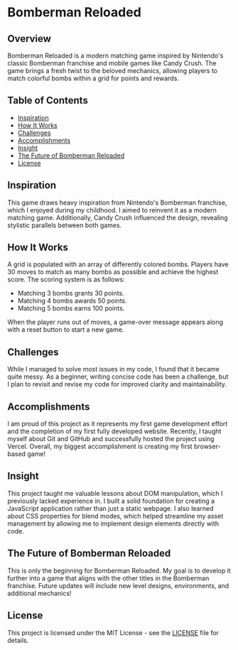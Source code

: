 # Bomberman Reloaded

## Overview

Bomberman Reloaded is a modern matching game inspired by Nintendo's classic Bomberman franchise and mobile games like Candy Crush. The game brings a fresh twist to the beloved mechanics, allowing players to match colorful bombs within a grid for points and rewards.

## Table of Contents

- [Inspiration](#inspiration)
- [How It Works](#how-it-works)
- [Challenges](#challenges)
- [Accomplishments](#accomplishments)
- [Insight](#insight)
- [The Future of Bomberman Reloaded](#the-future-of-bomberman-reloaded)
- [License](#license)
  
## Inspiration

This game draws heavy inspiration from Nintendo's Bomberman franchise, which I enjoyed during my childhood. I aimed to reinvent it as a modern matching game. Additionally, Candy Crush influenced the design, revealing stylistic parallels between both games.

## How It Works

A grid is populated with an array of differently colored bombs. Players have 30 moves to match as many bombs as possible and achieve the highest score. The scoring system is as follows:
- Matching 3 bombs grants 30 points.
- Matching 4 bombs awards 50 points.
- Matching 5 bombs earns 100 points.

When the player runs out of moves, a game-over message appears along with a reset button to start a new game.

## Challenges

While I managed to solve most issues in my code, I found that it became quite messy. As a beginner, writing concise code has been a challenge, but I plan to revisit and revise my code for improved clarity and maintainability.

## Accomplishments

I am proud of this project as it represents my first game development effort and the completion of my first fully developed website. Recently, I taught myself about Git and GitHub and successfully hosted the project using Vercel. Overall, my biggest accomplishment is creating my first browser-based game!

## Insight

This project taught me valuable lessons about DOM manipulation, which I previously lacked experience in. I built a solid foundation for creating a JavaScript application rather than just a static webpage. I also learned about CSS properties for blend modes, which helped streamline my asset management by allowing me to implement design elements directly with code.

## The Future of Bomberman Reloaded

This is only the beginning for Bomberman Reloaded. My goal is to develop it further into a game that aligns with the other titles in the Bomberman franchise. Future updates will include new level designs, environments, and additional mechanics!

## License

This project is licensed under the MIT License - see the [LICENSE](LICENSE) file for details.
